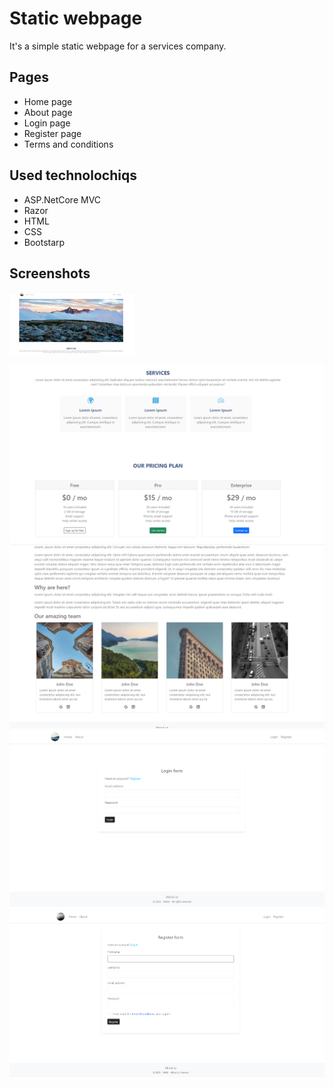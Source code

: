 # Static webpage

It's a simple static webpage for a services company.

## Pages

- Home page
- About page
- Login page
- Register page
- Terms and conditions

## Used technolochiqs

- ASP.NetCore MVC
- Razor
- HTML
- CSS
- Bootstarp

## Screenshots

<img src="wwwroot/imgs/1.png" width="200" height="100">

![Services and price plan  section](wwwroot/imgs/2.png)
![About page](wwwroot/imgs/3.png)
![Login page](wwwroot/imgs/4.png)
![Register page](wwwroot/imgs/5.png)
